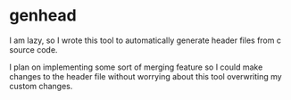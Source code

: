 # genhead

I am lazy, so I wrote this tool to automatically generate header files from c source code.

I plan on implementing some sort of merging feature so I could make changes to the header file without worrying about this tool overwriting my custom changes.
